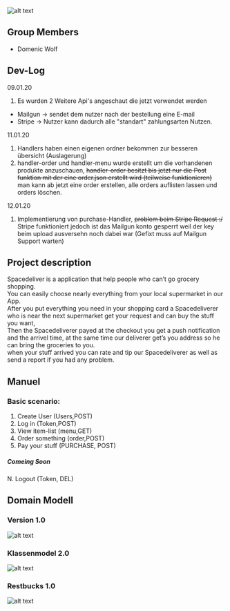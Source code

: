 ![alt text](https://i.ibb.co/NNxzbwY/spaceicon.png)


## Group Members
* Domenic Wolf

## Dev-Log
09.01.20
1. Es wurden 2 Weitere Api's angeschaut die jetzt verwendet werden
- Mailgun -> sendet dem nutzer nach der bestellung eine E-mail
- Stripe -> Nutzer kann dadurch alle "standart" zahlungsarten Nutzen.  

11.01.20  
1. Handlers haben einen eigenen ordner bekommen zur besseren übersicht (Auslagerung)  
2. handler-order und handler-menu wurde erstellt um die vorhandenen produkte anzuschauen, ~~handler-order besitzt bis jetzt nur die Post funktion mit der eine order.json erstellt wird (teilweise funktionieren)~~
man kann ab jetzt eine order erstellen, alle orders auflisten lassen und orders löschen.   

12.01.20
1. Implementierung von purchase-Handler, ~~problem beim Stripe Request :/~~ Stripe funktioniert jedoch ist das Mailgun konto gesperrt weil der key beim upload ausversehn noch dabei war (Gefixt muss auf Mailgun Support warten)

## Project description

Spacedeliver is a application that help people who can’t go grocery shopping.  
You can easily choose nearly everything from your local supermarket in our App.  
After you put everything you need in your shopping card a  Spacedeliverer who is near the next supermarket get your request and can buy the stuff you want,  
Then the Spacedeliverer payed at the checkout you get a push notification and the arrivel time, at the same time our deliverer get’s you address so he can bring the groceries to you.  
when your stuff arrived you can rate and tip our Spacedeliverer as well as send a report if you had any problem.  

## Manuel

### Basic scenario:

1. Create User (Users,POST)
2. Log in (Token,POST)
3. View item-list (menu,GET)
4. Order something (order,POST)
5. Pay your stuff (PURCHASE, POST)

##### Comeing Soon

N. Logout (Token, DEL)


## Domain Modell

### Version 1.0

![alt text](https://i.ibb.co/nQYktwL/Projects-10.jpg)

### Klassenmodel 2.0

![alt text](https://i.ibb.co/DkfjVxB/Projects-10-Kopie.jpg)

### Restbucks 1.0

![alt text](https://i.ibb.co/zGxGZRC/Projects-11.jpg)



